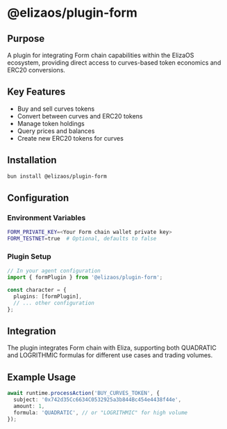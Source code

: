 # @elizaos/plugin-form

## Purpose

A plugin for integrating Form chain capabilities within the ElizaOS ecosystem, providing direct access to curves-based token economics and ERC20 conversions.

## Key Features

- Buy and sell curves tokens
- Convert between curves and ERC20 tokens
- Manage token holdings
- Query prices and balances
- Create new ERC20 tokens for curves

## Installation

```bash
bun install @elizaos/plugin-form
```

## Configuration

### Environment Variables

```bash
FORM_PRIVATE_KEY=<Your Form chain wallet private key>
FORM_TESTNET=true  # Optional, defaults to false
```

### Plugin Setup

```typescript
// In your agent configuration
import { formPlugin } from '@elizaos/plugin-form';

const character = {
  plugins: [formPlugin],
  // ... other configuration
};
```

## Integration

The plugin integrates Form chain with Eliza, supporting both QUADRATIC and LOGRITHMIC formulas for different use cases and trading volumes.

## Example Usage

```typescript
await runtime.processAction('BUY_CURVES_TOKEN', {
  subject: '0x742d35Cc6634C0532925a3b844Bc454e4438f44e',
  amount: 1,
  formula: 'QUADRATIC', // or "LOGRITHMIC" for high volume
});
```
